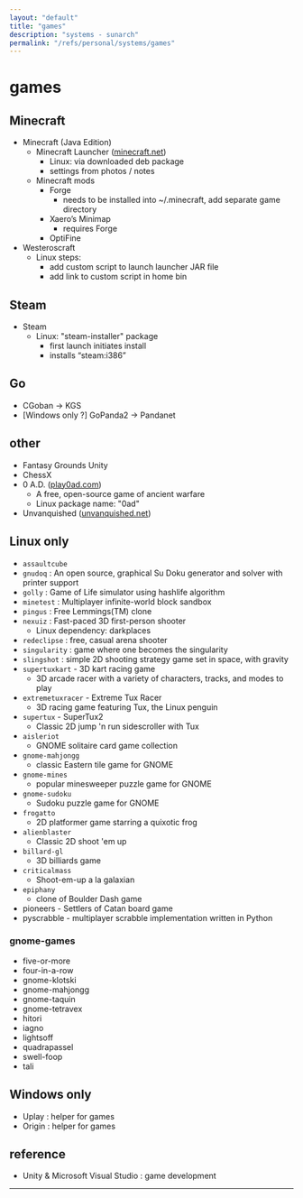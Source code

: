 ```yaml
---
layout: "default"
title: "games"
description: "systems - sunarch"
permalink: "/refs/personal/systems/games"
---
```


# games

## Minecraft

- Minecraft (Java Edition)
    - Minecraft Launcher ([minecraft.net](https://www.minecraft.net/en-us))
        - Linux: via downloaded deb package
        - settings from photos / notes
    - Minecraft mods
        - Forge
            - needs to be installed into ~/.minecraft, add separate game directory
        - Xaero’s Minimap
            - requires Forge
        - OptiFine
- Westeroscraft
    - Linux steps:
        - add custom script to launch launcher JAR file
        - add link to custom script in home bin

## Steam

- Steam
    - Linux: "steam-installer" package
        - first launch initiates install
        - installs “steam:i386”

## Go

- CGoban -> KGS
- [Windows only ?] GoPanda2 -> Pandanet

## other

- Fantasy Grounds Unity
- ChessX
- 0 A.D. ([play0ad.com](https://play0ad.com/))
    - A free, open-source game of ancient warfare
    - Linux package name: "0ad"
- Unvanquished ([unvanquished.net](https://unvanquished.net/))

## Linux only

- `assaultcube`
- `gnudoq` : An open source, graphical Su Doku generator and solver with printer support
- `golly` : Game of Life simulator using hashlife algorithm
- `minetest` : Multiplayer infinite-world block sandbox
- `pingus` : Free Lemmings(TM) clone
- `nexuiz` : Fast-paced 3D first-person shooter
    - Linux dependency: darkplaces
- `redeclipse` : free, casual arena shooter
- `singularity` : game where one becomes the singularity
- `slingshot` : simple 2D shooting strategy game set in space, with gravity
- `supertuxkart` - 3D kart racing game
    - 3D arcade racer with a variety of characters, tracks, and modes to play
- `extremetuxracer` - Extreme Tux Racer
    - 3D racing game featuring Tux, the Linux penguin
- `supertux` - SuperTux2
    - Classic 2D jump 'n run sidescroller with Tux
- `aisleriot`
    - GNOME solitaire card game collection
- `gnome-mahjongg`
    - classic Eastern tile game for GNOME
- `gnome-mines`
    - popular minesweeper puzzle game for GNOME
- `gnome-sudoku`
    - Sudoku puzzle game for GNOME
- `frogatto`
    - 2D platformer game starring a quixotic frog
- `alienblaster`
    - Classic 2D shoot 'em up
- `billard-gl`
    - 3D billiards game
- `criticalmass`
    - Shoot-em-up a la galaxian
- `epiphany`
    - clone of Boulder Dash game
- pioneers - Settlers of Catan board game
- pyscrabble - multiplayer scrabble implementation written in Python

### gnome-games

- five-or-more
- four-in-a-row
- gnome-klotski
- gnome-mahjongg
- gnome-taquin
- gnome-tetravex
- hitori
- iagno
- lightsoff
- quadrapassel
- swell-foop
- tali

## Windows only

- Uplay : helper for games
- Origin : helper for games

## reference

- Unity & Microsoft Visual Studio : game development

-------------------------------------------------------------------------------
